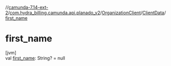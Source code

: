 //[camunda-7.14-ext-2](../../../../index.md)/[com.hydra_billing.camunda.api.planado_v2](../../index.md)/[OrganizationClient](../index.md)/[ClientData](index.md)/[first_name](first_name.md)

# first_name

[jvm]\
val [first_name](first_name.md): String? = null
